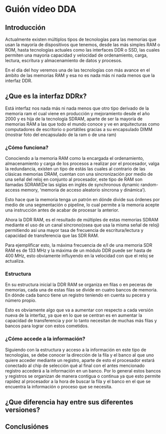 # Guión vídeo DDA
##  Introducción
Actualmente existen múltiplos tipos de tecnologías para las memorias que usan la mayoría de dispositivos que tenemos, desde las más simples RAM o ROM, hasta tecnologías actuales como las interfaces DDR o SSD, las cuales permiten una mayoría capacidad y velocidad de ordenamiento, carga, lectura, escritura y almacenamiento de datos y procesos.

En el día del hoy veremos una de las tecnologías con más avance en el ámbito de las memorias RAM y esa no es nada más ni nada menos que la interfaz DDR.

## ¿Que es la interfaz DDRx?
Está interfaz nos nada más ni nada menos que otro tipo derivado de la memoria ram el cual viene en producción y mejoramiento desde el año 2000 y es hija de la tecnología SDRAM, aparte de ser la mayoría de memorias RAM a las que todo el mundo conoce y ve en arquitecturas como computadores de escritorio o portátiles gracias a su encapsulado DIMM (mostrar foto del encapsulado de la ram o de una ram)
### ¿Cómo funciona?
Conociendo a la memoria RAM como la encargada el ordenamiento, almacenamiento y carga de los procesos a realizar por el procesador, valga la redundancia, existen un tipo de estás las cuales al contrario de las clásicas memorias DRAM, cuentan con una sincronización por medio de una señal del reloj en conjunto al procesador, este tipo de RAM son llamadas SDRAM(De las siglas en inglés  de synchronous dynamic random-access memory, ‘memoria de acceso aleatorio síncrona y dinámica’).

Esto hace que la memoria tenga un patrón en dónde divide sus órdenes por medio de una segmentación o pipeline, lo cual permite a la memoria acepte una instrucción antes de acabar de procesar la anterior.

Ahora la DDR RAM, es el resultado de múltiples de estas memorias SDRAM mediante el uso de un canal síncrono(osea que usa la misma señal de reloj) permitiendo así una mayor tasa de frecuencia de escritura/lectura y capacidad de transferencia que las SDR RAM.

Para ejemplificar esto, la máxima frecuencia de e/l de una memoria SDR RAM es de 133 MHz y la máxima de un módulo DDR puede ser hasta de 400 MHz, esto obviamente influyendo en la velocidad con que el reloj se actualiza.

### Estructura 
En su estructura inicial la DDR RAM se organiza en filas o en peceras de memorias, cada una de estas filas se divide en cuatro bancos de memoria. En dónde cada banco tiene un registro teniendo en cuenta su pecera y número propio.

Esto es obviamente algo que va a aumentar con respecto a cada versión nueva de la interfaz, ya que en lo que se centran es en aumentar la capacidad de transferencia y por lo tanto necesitan de muchas más filas y bancos para lograr con estos cometidos.

### ¿Cómo accede a la información?
Siguiendo con la estructura y acceso a la información en este tipo de tecnologías, se debe conocer la dirección de la fila y el banco al que uno quiere acceder mediante un registro, aparte de esto el procesador estará conectado al chip de selección qué al final con el antes mencionado registro accederá a la información en un banco. Por lo general estos bancos y registros se organizan de manera contigua o continua  ya que esto permite rapidez al procesador a la hora de buscar la fila y el banco en el que se encuentra la información o proceso que se necesita.

## ¿Que diferencia hay entre sus diferentes versiones?



## Conclusiónes
